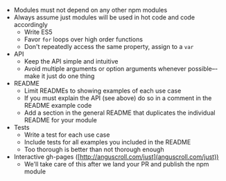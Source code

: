 * Modules must not depend on any other npm modules
* Always assume just modules will be used in hot code and code accordingly
  * Write ES5
  * Favor `for` loops over high order functions
  * Don't repeatedly access the same property, assign to a `var`
* API
  * Keep the API simple and intuitive
  * Avoid multiple arguments or option arguments whenever possible–-make it just do one thing
* README
  * Limit READMEs to showing examples of each use case
  * If you must explain the API (see above) do so in a comment in the README example code
  * Add a section in the general README that duplicates the individual README for your module
* Tests
  * Write a test for each use case
  * Include tests for all examples you included in the README
  * Too thorough is better than not thorough enough
* Interactive gh-pages ([http://anguscroll.com/just](anguscroll.com/just))
  * We'll take care of this after we land your PR and publish the npm module

